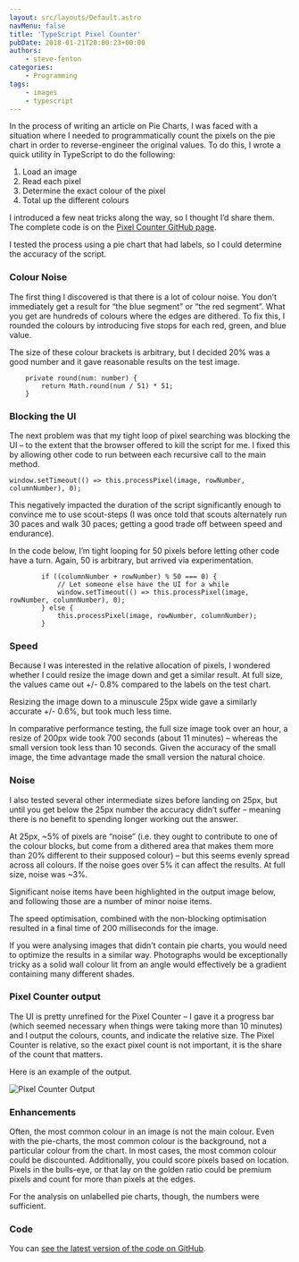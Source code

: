 ```yaml
---
layout: src/layouts/Default.astro
navMenu: false
title: 'TypeScript Pixel Counter'
pubDate: 2018-01-21T20:00:23+00:00
authors:
    - steve-fenton
categories:
    - Programming
tags:
    - images
    - typescript
---
```


In the process of writing an article on Pie Charts, I was faced with a situation where I needed to programmatically count the pixels on the pie chart in order to reverse-engineer the original values. To do this, I wrote a quick utility in TypeScript to do the following:

1. Load an image
2. Read each pixel
3. Determine the exact colour of the pixel
4. Total up the different colours

I introduced a few neat tricks along the way, so I thought I’d share them. The complete code is on the [Pixel Counter GitHub page](https://github.com/Steve-Fenton/PixelCounter).

I tested the process using a pie chart that had labels, so I could determine the accuracy of the script.

### Colour Noise

The first thing I discovered is that there is a lot of colour noise. You don’t immediately get a result for “the blue segment” or “the red segment”. What you get are hundreds of colours where the edges are dithered. To fix this, I rounded the colours by introducing five stops for each red, green, and blue value.

The size of these colour brackets is arbitrary, but I decided 20% was a good number and it gave reasonable results on the test image.

```
    private round(num: number) {
        return Math.round(num / 51) * 51;
    }
```
### Blocking the UI

The next problem was that my tight loop of pixel searching was blocking the UI – to the extent that the browser offered to kill the script for me. I fixed this by allowing other code to run between each recursive call to the main method.

```
window.setTimeout(() => this.processPixel(image, rowNumber, columnNumber), 0);
```
This negatively impacted the duration of the script significantly enough to convince me to use scout-steps (I was once told that scouts alternately run 30 paces and walk 30 paces; getting a good trade off between speed and endurance).

In the code below, I’m tight looping for 50 pixels before letting other code have a turn. Again, 50 is arbitrary, but arrived via experimentation.

```
        if ((columnNumber + rowNumber) % 50 === 0) {
            // Let someone else have the UI for a while
            window.setTimeout(() => this.processPixel(image, rowNumber, columnNumber), 0);
        } else {
            this.processPixel(image, rowNumber, columnNumber);
        }
```
### Speed

Because I was interested in the relative allocation of pixels, I wondered whether I could resize the image down and get a similar result. At full size, the values came out +/- 0.8% compared to the labels on the test chart.

Resizing the image down to a minuscule 25px wide gave a similarly accurate +/- 0.6%, but took much less time.

In comparative performance testing, the full size image took over an hour, a resize of 200px wide took 700 seconds (about 11 minutes) – whereas the small version took less than 10 seconds. Given the accuracy of the small image, the time advantage made the small version the natural choice.

### Noise

I also tested several other intermediate sizes before landing on 25px, but until you get below the 25px number the accuracy didn’t suffer – meaning there is no benefit to spending longer working out the answer.

At 25px, ~5% of pixels are “noise” (i.e. they ought to contribute to one of the colour blocks, but come from a dithered area that makes them more than 20% different to their supposed colour) – but this seems evenly spread across all colours. If the noise goes over 5% it can affect the results. At full size, noise was ~3%.

Significant noise items have been highlighted in the output image below, and following those are a number of minor noise items.

The speed optimisation, combined with the non-blocking optimisation resulted in a final time of 200 milliseconds for the image.

If you were analysing images that didn’t contain pie charts, you would need to optimize the results in a similar way. Photographs would be exceptionally tricky as a solid wall colour lit from an angle would effectively be a gradient containing many different shades.

### Pixel Counter output

The UI is pretty unrefined for the Pixel Counter – I gave it a progress bar (which seemed necessary when things were taking more than 10 minutes) and I output the colours, counts, and indicate the relative size. The Pixel Counter is relative, so the exact pixel count is not important, it is the share of the count that matters.

Here is an example of the output.

![Pixel Counter Output](/img/2018/01/output.png)

### Enhancements

Often, the most common colour in an image is not the main colour. Even with the pie-charts, the most common colour is the background, not a particular colour from the chart. In most cases, the most common colour could be discounted. Additionally, you could score pixels based on location. Pixels in the bulls-eye, or that lay on the golden ratio could be premium pixels and count for more than pixels at the edges.

For the analysis on unlabelled pie charts, though, the numbers were sufficient.

### Code

You can [see the latest version of the code on GitHub](https://github.com/Steve-Fenton/PixelCounter).